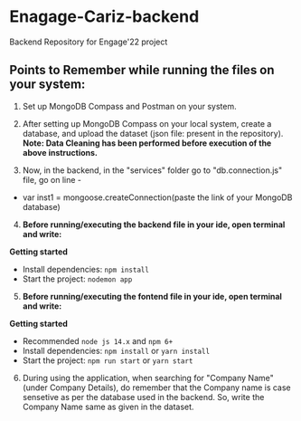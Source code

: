 # Enagage-Cariz-backend
Backend Repository for Engage'22 project


## Points to Remember while running the files on your system:

1. Set up MongoDB Compass and Postman on your system.

2. After setting up MongoDB Compass on your local system, create a database, and upload the dataset (json file: present in the repository).
**Note: Data Cleaning has been performed before execution of the above instructions.**

3. Now, in the backend, in the "services" folder go to "db.connection.js" file, go on line -

- var inst1 = mongoose.createConnection(paste the link of your MongoDB database)

4. **Before running/executing the backend file in your ide, open terminal and write:**

**Getting started**

- Install dependencies: `npm install`
- Start the project: `nodemon app`

5. **Before running/executing the fontend file in your ide, open terminal and write:**

**Getting started**

- Recommended `node js 14.x` and `npm 6+`
- Install dependencies: `npm install` or `yarn install`
- Start the project: `npm run start` or `yarn start`

6. During using the application, when searching for "Company Name" (under Company Details), do remember that the Company name is case sensetive as per the database used in the backend. So, write the Company Name same as given in the dataset.
